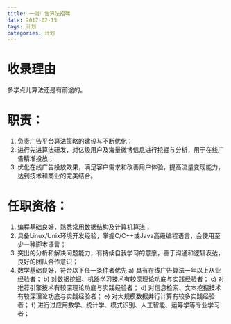```yaml
---
title: 一则广告算法招聘
date: 2017-02-15
tags: 计划
categories: 计划
---
```

# 收录理由
多学点儿算法还是有前途的。

# 职责：
1. 负责广告平台算法策略的建设与不断优化；
2. 进行先进算法研发，对亿级用户及海量微博信息进行挖掘与分析，用于在线广告精准投放；
3. 优化在线广告投放效果，满足客户需求和改善用户体验，提高流量变现能力，达到技术和商业的完美结合。

# 任职资格：
1. 编程基础良好，熟悉常用数据结构及计算机算法；
2. 具备Linux/Unix环境开发经验，掌握C/C++或Java高级编程语言，会使用至少一种脚本语言；
3. 突出的分析和解决问题能力，有持续自我学习的意愿，善于沟通和逻辑表达，良好的团队合作意识；
4. 数学基础良好，符合以下任一条件者优先
a) 具有在线广告算法一年以上从业经验者；
b) 对数据挖掘、机器学习技术有较深理论功底与实践经验者；
c) 对推荐引擎技术有较深理论功底与实践经验者；
d) 对信息检索、文本挖掘技术有较深理论功底与实践经验者；
e) 对大规模数据并行计算有较多实践经验者；
f) 进行过应用数学、统计学、模式识别、人工智能、运筹学等专业学习者；